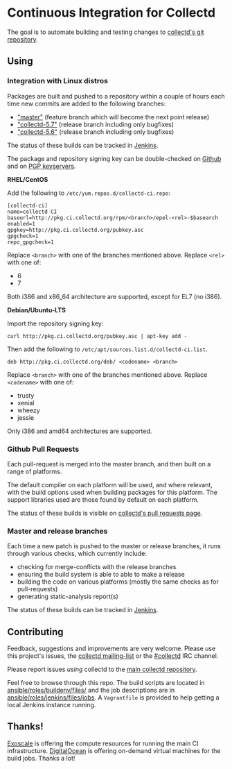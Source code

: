 # Continuous Integration for Collectd

The goal is to automate building and testing changes to
[collectd's git repository](https://github.com/collectd/collectd/).

## Using

### Integration with Linux distros

Packages are built and pushed to a repository within a couple of hours each
time new commits are added to the following branches:

* ["master"](https://github.com/collectd/collectd/tree/master/) (feature branch
  which will become the next point release)
* ["collectd-5.7"](https://github.com/collectd/collectd/tree/collectd-5.7)
  (release branch including only bugfixes)
* ["collectd-5.6"](https://github.com/collectd/collectd/tree/collectd-5.6)
  (release branch including only bugfixes)

The status of these builds can be tracked in [Jenkins](https://ci.collectd.org/view/packages/).

The package and repository signing key can be double-checked on [Github](https://raw.githubusercontent.com/collectd/collectd-ci/master/ansible/roles/pkgrepo/files/pubkey.asc) and on [PGP keyservers](http://pgp.mit.edu/pks/lookup?op=vindex&search=0x3994D24FB8543576).

**RHEL/CentOS**

Add the following to `/etc/yum.repos.d/collectd-ci.repo`:

```
[collectd-ci]
name=collectd CI
baseurl=http://pkg.ci.collectd.org/rpm/<branch>/epel-<rel>-$basearch
enabled=1
gpgkey=http://pkg.ci.collectd.org/pubkey.asc
gpgcheck=1
repo_gpgcheck=1
```

Replace `<branch>` with one of the branches mentioned above. Replace `<rel>`
with one of:

* 6
* 7

Both i386 and x86\_64 architecture are supported, except for EL7 (no i386).

**Debian/Ubuntu-LTS**

Import the repository signing key:

```
curl http://pkg.ci.collectd.org/pubkey.asc | apt-key add -
```

Then add the following to `/etc/apt/sources.list.d/collectd-ci.list`.

```
deb http://pkg.ci.collectd.org/deb/ <codename> <branch>
```

Replace `<branch>` with one of the branches mentioned above. Replace
`<codename>` with one of:

* trusty
* xenial
* wheezy
* jessie

Only i386 and amd64 architectures are supported.

### Github Pull Requests

Each pull-request is merged into the master branch, and then built on a range
of platforms.

The default compiler on each platform will be used, and where relevant, with
the build options used when building packages for this platform. The support
libraries used are those found by default on each platform.

The status of these builds is visible on [collectd's pull requests page](https://github.com/collectd/collectd/pulls).

### Master and release branches

Each time a new patch is pushed to the master or release branches, it runs
through various checks, which currently include:

* checking for merge-conflicts with the release branches
* ensuring the build system is able to able to make a release
* building the code on various platforms (mostly the same checks as for
  pull-requests)
* generating static-analysis report(s)

The status of these builds can be tracked in [Jenkins](https://ci.collectd.org/job/master-aggregation/).

## Contributing

Feedback, suggestions and improvements are very welcome. Please use this
project's issues, the [collectd
mailing-list](https://collectd.org/wiki/index.php/Mailing_list) or the
[#collectd](http://webchat.freenode.net/?channels=collectd) IRC channel.

Please report issues *using* collectd to the
[main collectd repository](https://github.com/collectd/collectd/).

Feel free to browse through this repo. The build scripts are located in
[ansible/roles/buildenv/files/](https://github.com/collectd/collectd-ci/tree/master/ansible/roles/buildenv/files)
and the job descriptions are in [ansible/roles/jenkins/files/jobs](https://github.com/collectd/collectd-ci/tree/master/ansible/roles/jenkins/files/jobs). A `Vagrantfile` is provided to help getting a local Jenkins instance running.

## Thanks!

[Exoscale](https://www.exoscale.ch/) is offering the compute resources for
running the main CI infrastructure.
[DigitalOcean](https://www.digitalocean.com/) is offering on-demand virtual
machines for the build jobs. Thanks a lot!
